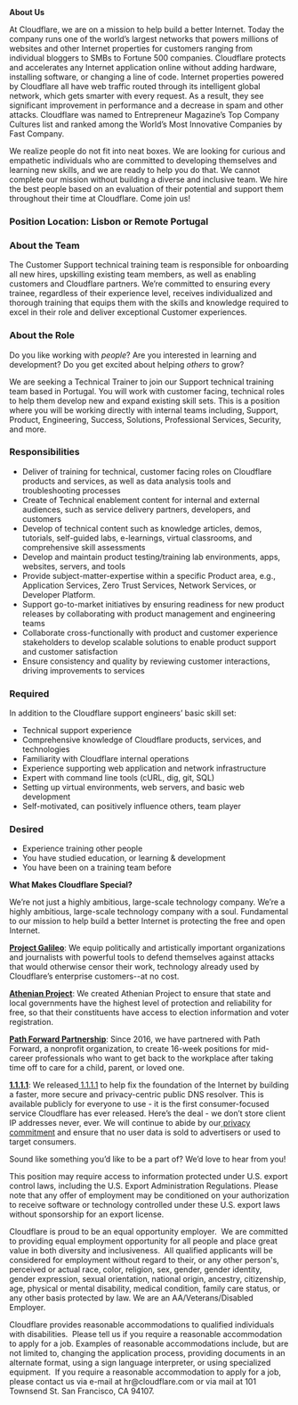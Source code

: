 <div class="content-intro">
	<div><strong>About Us</strong></div>
	<div>
		<p>At Cloudflare, we are on a mission to help build a better Internet. Today the company runs one of the world’s largest networks that powers millions of websites and other Internet properties for customers ranging from individual bloggers to SMBs to Fortune 500 companies. Cloudflare protects and accelerates any Internet application online without adding hardware, installing software, or changing a line of code. Internet properties powered by Cloudflare all have web traffic routed through its intelligent global network, which gets smarter with every request. As a result, they see significant improvement in performance and a decrease in spam and other attacks. Cloudflare was named to Entrepreneur Magazine’s Top Company Cultures list and ranked among the World’s Most Innovative Companies by Fast Company.&nbsp;</p>
		<p><span style="font-weight: 400;">We realize people do not fit into neat boxes. We are looking for curious and empathetic individuals who are committed to developing themselves and learning new skills, and we are ready to help you do that. We cannot complete our mission without building a diverse and inclusive team. We hire the best people based on an evaluation of their potential and support them throughout their time at Cloudflare. Come join us!&nbsp;</span></p>
	</div>
</div>
<h3><strong>Position Location: Lisbon or Remote Portugal</strong></h3>
<h3><strong>About the Team</strong></h3>
<p>The Customer Support technical training team is responsible for onboarding all new hires, upskilling existing team members, as well as enabling customers and Cloudflare partners. We’re committed to ensuring every trainee, regardless of their experience level, receives individualized and thorough training that equips them with the skills and knowledge required to excel in their role and deliver exceptional Customer experiences.</p>
<h3><strong>About the Role</strong></h3>
<p>Do you like working with <em>people</em>? Are you interested in learning and development? Do you get excited about helping <em>others </em>to grow?&nbsp;&nbsp;</p>
<p>We are seeking a Technical Trainer to join our Support technical training team based in Portugal. You will work with customer facing, technical roles to help them develop new and expand existing skill sets. This is a position where you will be working directly with internal teams including, Support, Product, Engineering, Success, Solutions, Professional Services, Security, and more.&nbsp;</p>
<h3><strong>Responsibilities</strong></h3>
<ul>
	<li>Deliver of training for technical, customer facing roles on Cloudflare products and services, as well as data analysis tools and troubleshooting processes&nbsp;</li>
	<li>Create of Technical enablement content for internal and external audiences, such as service delivery partners, developers, and customers</li>
	<li>Develop of technical content such as knowledge articles, demos, tutorials, self-guided labs, e-learnings, virtual classrooms, and comprehensive skill assessments</li>
	<li>Develop and maintain product testing/training lab environments, apps, websites, servers, and tools&nbsp;</li>
	<li>Provide subject-matter-expertise within a specific Product area, e.g., Application Services, Zero Trust Services, Network Services, or Developer Platform.</li>
	<li>Support go-to-market initiatives by ensuring readiness for new product releases by collaborating with product management and engineering teams</li>
	<li>Collaborate cross-functionally with product and customer experience stakeholders to develop scalable solutions to enable product support and customer satisfaction</li>
	<li>Ensure consistency and quality by reviewing customer interactions, driving improvements to services</li>
</ul>
<h3><strong>Required</strong></h3>
<p>In addition to the Cloudflare support engineers’ basic skill set:</p>
<ul>
	<li>Technical support experience</li>
	<li>Comprehensive knowledge of Cloudflare products, services, and technologies</li>
	<li>Familiarity with Cloudflare internal operations</li>
	<li>Experience supporting web application and network infrastructure</li>
	<li>Expert with command line tools (cURL, dig, git, SQL)</li>
	<li>Setting up virtual environments, web servers, and basic web development</li>
	<li>Self-motivated, can positively influence others, team player</li>
</ul>
<h3><strong>Desired</strong></h3>
<ul>
	<li>Experience training other people</li>
	<li>You have studied education, or learning &amp; development</li>
	<li>You have been on a training team before</li>
</ul>
<div class="content-conclusion">
	<p><strong>What Makes Cloudflare Special?</strong></p>
	<p><span style="font-weight: 400;">We’re not just a highly ambitious, large-scale technology company. We’re a highly ambitious, large-scale technology company with a soul. Fundamental to our mission to help build a better Internet is protecting the free and open Internet.</span></p>
	<p><a href="https://blog.cloudflare.com/protecting-free-expression-online/"><strong>Project Galileo</strong></a><span style="font-weight: 400;">: We equip politically and artistically important organizations and journalists with powerful tools to defend themselves against attacks that would otherwise censor their work, technology already used by Cloudflare’s enterprise customers--at no cost.</span></p>
	<p><strong><a href="https://www.cloudflare.com/athenian/">Athenian Project</a></strong><span style="font-weight: 400;">: We created Athenian Project to ensure that state and local governments have the highest level of protection and reliability for free, so that their constituents have access to election information and voter registration.</span></p>
	<p><a href="https://blog.cloudflare.com/tag/path-forward/"><strong>Path Forward Partnership</strong></a><span style="font-weight: 400;">: Since 2016, we have partnered with Path Forward, a nonprofit organization, to create 16-week positions for mid-career professionals who want to get back to the workplace after taking time off to care for a child, parent, or loved one.</span></p>
	<p><a href="https://1.1.1.1/"><strong>1.1.1.1</strong></a><span style="font-weight: 400;">: We released</span><a href="https://1.1.1.1/"> <span style="font-weight: 400;">1.1.1.1</span></a><span style="font-weight: 400;"> to help fix the foundation of the Internet by building a faster, more secure and privacy-centric public DNS resolver. This is available publicly for everyone to use - it is the first consumer-focused service Cloudflare has ever released. Here’s the deal - we don’t store client IP addresses never, ever. We will continue to abide by our</span><a href="https://developers.cloudflare.com/1.1.1.1/privacy/public-dns-resolver"> privacy commitment</a><span style="font-weight: 400;"> and ensure that no user data is sold to advertisers or used to target consumers.</span></p>
	<p><span style="font-weight: 400;">Sound like something you’d like to be a part of? We’d love to hear from you!</span></p>
	<p><span style="font-weight: 400;">This position may require access to information protected under U.S. export control laws, including the U.S. Export Administration Regulations. Please note that any offer of employment may be conditioned on your authorization to receive software or technology controlled under these U.S. export laws without sponsorship for an export license.</span></p>
	<p><span style="font-weight: 400;">Cloudflare is proud to be an equal opportunity employer. &nbsp;We are committed to providing equal employment opportunity for all people and place great value in both diversity and inclusiveness. &nbsp;All qualified applicants will be considered for employment without regard to their, or any other person's, perceived or actual</span> <span style="font-weight: 400;">race, color, religion, sex, gender, gender identity, gender expression, sexual orientation, national origin, ancestry, citizenship, age, physical or mental disability, medical condition, family care status, or any other basis protected by law. </span><span style="font-weight: 400;">We are an AA/Veterans/Disabled Employer.</span></p>
	<p><span style="font-weight: 400;">Cloudflare provides reasonable accommodations to qualified individuals with disabilities. &nbsp;Please tell us if you require a reasonable accommodation to apply for a job. Examples of reasonable accommodations include, but are not limited to, changing the application process, providing documents in an alternate format, using a sign language interpreter, or using specialized equipment. &nbsp;If you require a reasonable accommodation to apply for a job, please contact us via e-mail at </span><span style="font-weight: 400;">hr@cloudflare.com</span><span style="font-weight: 400;"> or via mail at 101 Townsend St. San Francisco, CA 94107.</span></p>
</div>